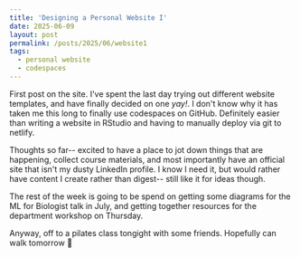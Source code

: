 ```yaml
---
title: 'Designing a Personal Website I'
date: 2025-06-09
layout: post
permalink: /posts/2025/06/website1
tags:
  - personal website
  - codespaces
---
```


First post on the site. I've spent the last day trying out different website templates, and have finally decided on one *yay!*. I don't know why it has taken me this long to finally use codespaces on GitHub. Definitely easier than writing a website in RStudio and having to manually deploy via git to netlify.

Thoughts so far-- excited to have a place to jot down things that are happening, collect course materials, and most importantly have an official site that isn't my dusty LinkedIn profile. I know I need it, but would rather have content I create rather than digest-- still like it for ideas though.

The rest of the week is going to be spend on getting some diagrams for the ML for Biologist talk in July, and getting together resources for the department workshop on Thursday.

Anyway, off to a pilates class tongight with some friends. Hopefully can walk tomorrow :dizzy: